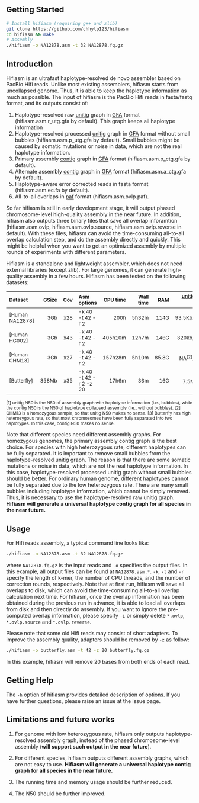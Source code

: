 ## Getting Started

```sh
# Install hifiasm (requiring g++ and zlib)
git clone https://github.com/chhylp123/hifiasm
cd hifiasm && make
# Assembly
./hifiasm -o NA12878.asm -t 32 NA12878.fq.gz
```

## Introduction

Hifiasm is an ultrafast haplotype-resolved de novo assembler based on PacBio
Hifi reads. Unlike most existing assemblers, hifiasm starts from uncollapsed
genome. Thus, it is able to keep the haplotype information as much as possible.
The input of hifiasm is the PacBio Hifi reads in fasta/fastq format, and its
outputs consist of: 

1. Haplotype-resolved raw [unitig][unitig] graph in [GFA][gfa] format
   (hifiasm.asm.r\_utg.gfa by default). This graph keeps all haplotype information
2. Haplotype-resolved processed [unitig][unitig] graph in [GFA][gfa] format
   without small bubbles (hifiasm.asm.p\_utg.gfa by default). Small bubbles might be 
   caused by somatic mutations or noise in data, which are not the real haplotype information.
3. Primary assembly [contig][unitig] graph in [GFA][gfa] format
   (hifiasm.asm.p\_ctg.gfa by default).
4. Alternate assembly [contig][unitig] graph in [GFA][gfa] format
   (hifiasm.asm.a\_ctg.gfa by default).
5. Haplotype-aware error corrected reads in fasta format (hifiasm.asm.ec.fa by
   default).
6. All-to-all overlaps in [paf][paf] format (hifiasm.asm.ovlp.paf).

So far hifiasm is still in early development stage, it will output phased
chromosome-level high-quality assembly in the near future. In addition, hifiasm
also outputs three binary files that save all overlap inforamtion
(hifiasm.asm.ovlp, hifiasm.asm.ovlp.source, hifiasm.asm.ovlp.reverse in default). With these files, hifiasm can avoid the time-consuming all-to-all overlap calculation step, and do the assembly
directly and quickly. This might be helpful when you want to get an optimized
assembly by multiple rounds of experiments with different parameters.

Hifiasm is a standalone and lightweight assembler, which does not need external
libraries (except zlib). For large genomes, it can generate high-quality
assembly in a few hours. Hifiasm has been tested on the following datasets:

|<sub>Dataset<sub>|<sub>GSize<sub>|<sub>Cov<sub>|<sub>Asm options<sub>|<sub>CPU time<sub>|<sub>Wall time<sub>|<sub>RAM<sub>|<sub>[unitig][unitig]/[contig][unitig] N50<sup>[1]</sup><sub>|
|:---------------|-----:|-----:|:---------------------|-------:|--------:|----:|----------------:|
|<sub>[Human NA12878]<sub>|<sub>3Gb<sub>|<sub>x28<sub>|<sub>-k 40 -t 42 -r 2<sub>|<sub>200h<sub>|    <sub>5h32m<sub>|<sub>114G<sub>|<sub>93.5Kb/18.6Mb<sub>|
|<sub>[Human HG002]<sub>|<sub>3Gb<sub>|<sub>x43<sub>|<sub>-k 40 -t 42 -r 2<sub>|<sub>405h10m<sub>|<sub>12h7m<sub>|<sub>146G<sub>|<sub>320kb/29.3Mb<sub>|
|<sub>[Human CHM13]<sub>|<sub>3Gb<sub>|<sub>x27<sub>|<sub>-k 40 -t 42 -r 2<sub>|<sub>157h28m<sub>|<sub>5h10m<sub>|<sub>85.8G<sub>|<sub>NA<sup>[2]</sup>/39.8Mb<sub>|
|<sub>[Butterfly]<sub>|<sub>358Mb<sub>|<sub>x35<sub>|<sub>-k 40 -t 42 -r 2 -z 20<sub>|<sub>17h6m<sub>|<sub>36m<sub>|<sub>16G<sub>|<sub>7.5Mb/NA<sup>[3]</sup><sub>|

<sub>[1] unitig N50 is the N50 of assembly graph with haplotype information (i.e., bubbles), while the contig N50 is the N50 of haplotype collapsed assembly (i.e., without bubbles).
[2] CHM13 is a homozygous sample, so that unitig N50 makes no sense.
[3] Butterfly has high heterozygous rate, so that most chromosomes have been fully separated into two haplotypes. In this case, contig N50 makes no sense.<sub>

Note that different species need different assembly graphs. For homozygous genomes,
the primary assembly contig graph is the best choice. 
For species with high heterozygous rate, different haplotypes can be fully separated.
It is important to remove small bubbles from the haplotype-resolved unitig graph. The
reason is that there are some somatic mutations or noise in data, which are not
the real haplotype information. In this case, haplotype-resolved processed unitig graph
without small bubbles should be better.
For ordinary human genome, different haplotypes cannot be fully separated due to the low
heterozygous rate. There are many small bubbles including haplotype information,
which cannot be simply removed. Thus, it is necessary to use the haplotype-resolved raw
unitig graph. **Hifiasm will generate a universal haplotype contig graph for all species in the near future.**

## Usage

For Hifi reads assembly, a typical command line looks like:

```sh
./hifiasm -o NA12878.asm -t 32 NA12878.fq.gz
```

where `NA12878.fq.gz` is the input reads and `-o` specifies the output files.
In this example, all output files can be found at `NA12878.asm.*`. `-k`, `-t`
and `-r` specify the length of k-mer, the number of CPU threads, and the number
of correction rounds, respectively. Note that at first run, hifiasm will save
all overlaps to disk, which can avoid the time-consuming all-to-all overlap
calculation next time. For hifiasm, once the overlap information has been
obtained during the previous run in advance, it is able to load all overlaps
from disk and then directly do assembly. If you want to ignore the pre-computed
overlap information, please specify `-i` or simply delete `*.ovlp`, `*.ovlp.source` and `*.ovlp.reverse`.

Please note that some old Hifi reads may consist of short adapters. To improve
the assembly quality, adapters should be removed by `-z` as follow:

```sh
./hifiasm -o butterfly.asm -t 42 -z 20 butterfly.fq.gz
```

In this example, hifiasm will remove 20 bases from both ends of each read.

[unitig]: http://wgs-assembler.sourceforge.net/wiki/index.php/Celera_Assembler_Terminology
[gfa]: https://github.com/pmelsted/GFA-spec/blob/master/GFA-spec.md
[paf]: https://github.com/lh3/miniasm/blob/master/PAF.md

## Getting Help

The `-h` option of hifiasm provides detailed description of options. If you
have further questions, please raise an issue at the issue page.

## Limitations and future works

1. For genome with low heterozygous rate, hifiasm only outputs
   haplotype-resolved assembly graph, instead of the phased chromosome-level
   assembly (**will support such output in the near future**).

2. For different species, hifiasm outputs different assembly graphs, which are not easy to use.
   **Hifiasm will generate a universal haplotype contig graph for all species in the near future.**

3. The running time and memory usage should be further reduced.

4. The N50 should be further improved. 

